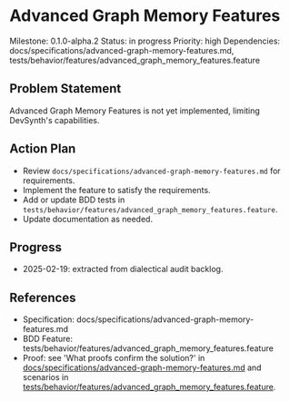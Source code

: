 # Advanced Graph Memory Features
Milestone: 0.1.0-alpha.2
Status: in progress
Priority: high
Dependencies: docs/specifications/advanced-graph-memory-features.md, tests/behavior/features/advanced_graph_memory_features.feature

## Problem Statement
Advanced Graph Memory Features is not yet implemented, limiting DevSynth's capabilities.


## Action Plan
- Review `docs/specifications/advanced-graph-memory-features.md` for requirements.
- Implement the feature to satisfy the requirements.
- Add or update BDD tests in `tests/behavior/features/advanced_graph_memory_features.feature`.
- Update documentation as needed.

## Progress
- 2025-02-19: extracted from dialectical audit backlog.

## References
- Specification: docs/specifications/advanced-graph-memory-features.md
- BDD Feature: tests/behavior/features/advanced_graph_memory_features.feature
- Proof: see 'What proofs confirm the solution?' in [docs/specifications/advanced-graph-memory-features.md](../docs/specifications/advanced-graph-memory-features.md) and scenarios in [tests/behavior/features/advanced_graph_memory_features.feature](../tests/behavior/features/advanced_graph_memory_features.feature).
